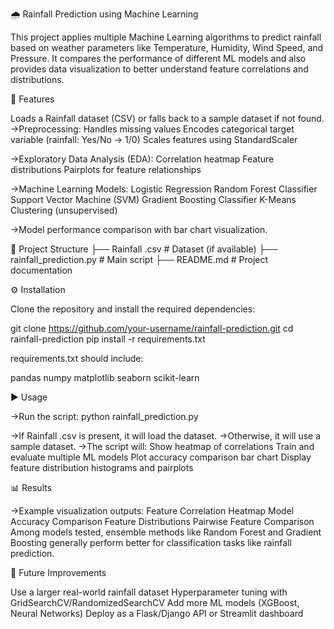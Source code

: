 🌧️ Rainfall Prediction using Machine Learning

This project applies multiple Machine Learning algorithms to predict rainfall based on weather parameters like Temperature, Humidity, Wind Speed, and Pressure.
It compares the performance of different ML models and also provides data visualization to better understand feature correlations and distributions.

📌 Features

Loads a Rainfall dataset (CSV) or falls back to a sample dataset if not found.
->Preprocessing:
Handles missing values
Encodes categorical target variable (rainfall: Yes/No → 1/0)
Scales features using StandardScaler

->Exploratory Data Analysis (EDA):
Correlation heatmap
Feature distributions
Pairplots for feature relationships

->Machine Learning Models:
Logistic Regression
Random Forest Classifier
Support Vector Machine (SVM)
Gradient Boosting Classifier
K-Means Clustering (unsupervised)

->Model performance comparison with bar chart visualization.

📂 Project Structure
├── Rainfall .csv         # Dataset (if available)
├── rainfall_prediction.py # Main script
├── README.md             # Project documentation

⚙️ Installation

Clone the repository and install the required dependencies:

git clone https://github.com/your-username/rainfall-prediction.git
cd rainfall-prediction
pip install -r requirements.txt


requirements.txt should include:

pandas
numpy
matplotlib
seaborn
scikit-learn

▶️ Usage

->Run the script:
  python rainfall_prediction.py


->If Rainfall .csv is present, it will load the dataset.
->Otherwise, it will use a sample dataset.
->The script will:
  Show heatmap of correlations
  Train and evaluate multiple ML models
  Plot accuracy comparison bar chart
  Display feature distribution histograms and pairplots

📊 Results

->Example visualization outputs:
Feature Correlation Heatmap
Model Accuracy Comparison
Feature Distributions
Pairwise Feature Comparison
Among models tested, ensemble methods like Random Forest and Gradient Boosting generally perform better for classification tasks like rainfall prediction.

🚀 Future Improvements

Use a larger real-world rainfall dataset
Hyperparameter tuning with GridSearchCV/RandomizedSearchCV
Add more ML models (XGBoost, Neural Networks)
Deploy as a Flask/Django API or Streamlit dashboard
